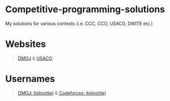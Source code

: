 # Competitive-programming-solutions
  My solutions for various contests (i.e. CCC, CCO, USACO, DWITE etc.)
  # Websites  
  >[DMOJ](https://dmoj.ca/) & [USACO](http://www.usaco.org/index.php?page=contests).  
  # Usernames
  >[DMOJ: itslinotlie)](https://dmoj.ca/user/itslinotlie) & [Codeforces: itslinotlie)](https://codeforces.com/profile/itslinotlie)
  
